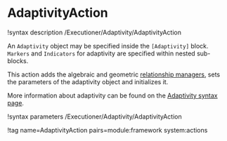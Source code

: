 # AdaptivityAction

!syntax description /Executioner/Adaptivity/AdaptivityAction

An `Adaptivity` object may be specified inside the `[Adaptivity]` block.
`Markers` and `Indicators` for adaptivity are specified within nested sub-blocks.

This action adds the algebraic and geometric [relationship managers](RelationshipManager.md),
sets the parameters of the adaptivity object and initializes it.

More information about adaptivity can be found on the [Adaptivity syntax page](syntax/Adaptivity/index.md).

!syntax parameters /Executioner/Adaptivity/AdaptivityAction

!tag name=AdaptivityAction pairs=module:framework system:actions
